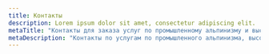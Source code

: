 ```yaml
---
title: Контакты
description: Lorem ipsum dolor sit amet, consectetur adipiscing elit.
metaTitle: "Контакты для заказа услуг по промышленному альпинизму и высотных работ, промальпу | Снежный Барс"
metaDescription: "Контакты по услугам по промышленного альпинизма, высотным работам и промальпу, заказывайте строительные работы на высоте ☎+38 (096) 555-30-92 от компании Снежный Барс."
---
```

